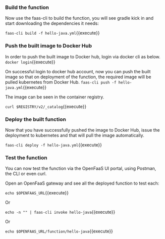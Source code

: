 ### Build  the function
Now use the faas-cli to build the function, you will see gradle kick in and start downloading 
the dependencies it needs:

`faas-cli build -f hello-java.yml`{{execute}}

### Push the built image to Docker Hub
In order to push the built image to Docker hub, login via docker cli as below.
`docker login`{{execute}}

On successful login to docker hub account, now you can push the built image
so that on deployment of the function, the required image will be pulled 
kubernetes from Docker Hub.
`faas-cli push -f hello-java.yml`{{execute}}

The image can be seen in the container registry.

`curl $REGISTRY/v2/_catalog`{{execute}}

### Deploy the built function
Now that you have successfully pushed the image to Docker Hub, issue the
deployment to kubernetes and that will pull the image automatically.

`faas-cli deploy -f hello-java.yml`{{execute}}

### Test the function
You can now test the function via the OpenFaaS UI portal, using Postman, 
the CLI or even curl.

Open an OpenFaaS gateway and see all the deployed function to test each:

`echo $OPENFAAS_URL`{{execute}}

Or

`echo -n "" | faas-cli invoke hello-java`{{execute}}

Or

`echo $OPENFAAS_URL/function/hello-java`{{execute}}